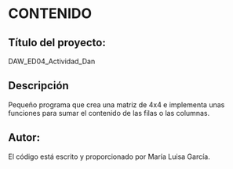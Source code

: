 <h1>CONTENIDO</h1>
<h2>Título del proyecto:</h2>
DAW_ED04_Actividad_Dan
<h2>Descripción</h2>
Pequeño programa que crea una matriz de 4x4 e implementa unas funciones para sumar el contenido de las filas o las columnas.
<h2>Autor:</h2>
El código está escrito y proporcionado por María Luisa García.
